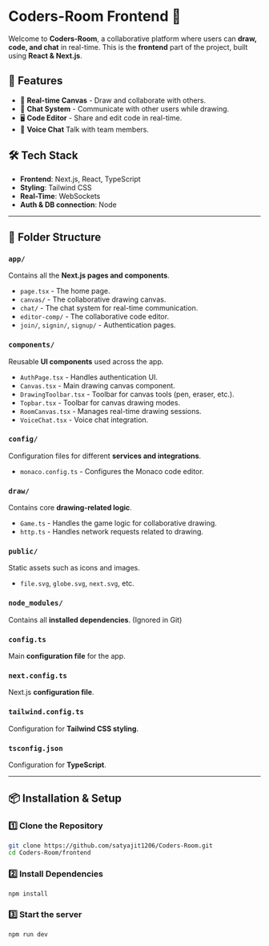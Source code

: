 # Coders-Room Frontend 🎨

Welcome to **Coders-Room**, a collaborative platform where users can **draw, code, and chat** in real-time. This is the **frontend** part of the project, built using **React & Next.js**.

## 🚀 Features
- 🎨 **Real-time Canvas** - Draw and collaborate with others.
- 💬 **Chat System** - Communicate with other users while drawing.
- 🖥️ **Code Editor** - Share and edit code in real-time.
- 🎤 **Voice Chat** Talk with team members.

## 🛠️ Tech Stack
- **Frontend**: Next.js, React, TypeScript
- **Styling**: Tailwind CSS
- **Real-Time**: WebSockets
- **Auth & DB connection**: Node

---

## 📂 Folder Structure

### `app/`
Contains all the **Next.js pages and components**.  
- `page.tsx` - The home page.
- `canvas/` - The collaborative drawing canvas.
- `chat/` - The chat system for real-time communication.
- `editor-comp/` - The collaborative code editor.
- `join/`, `signin/`, `signup/` - Authentication pages.

### `components/`
Reusable **UI components** used across the app.
- `AuthPage.tsx` - Handles authentication UI.
- `Canvas.tsx` - Main drawing canvas component.
- `DrawingToolbar.tsx` - Toolbar for canvas tools (pen, eraser, etc.).
- `Topbar.tsx` - Toolbar for canvas drawing modes.
- `RoomCanvas.tsx` - Manages real-time drawing sessions.
- `VoiceChat.tsx` - Voice chat integration.

### `config/`
Configuration files for different **services and integrations**.
- `monaco.config.ts` - Configures the Monaco code editor.

### `draw/`
Contains core **drawing-related logic**.
- `Game.ts` - Handles the game logic for collaborative drawing.
- `http.ts` - Handles network requests related to drawing.

### `public/`
Static assets such as icons and images.
- `file.svg`, `globe.svg`, `next.svg`, etc.

### `node_modules/`
Contains all **installed dependencies**. (Ignored in Git)

### `config.ts`
Main **configuration file** for the app.

### `next.config.ts`
Next.js **configuration file**.

### `tailwind.config.ts`
Configuration for **Tailwind CSS styling**.

### `tsconfig.json`
Configuration for **TypeScript**.

---

## 📦 Installation & Setup

### 1️⃣ Clone the Repository
```sh
git clone https://github.com/satyajit1206/Coders-Room.git
cd Coders-Room/frontend
```

### 2️⃣ Install Dependencies
```sh
npm install
```
### 3️⃣ Start the server
```sh
npm run dev
```
